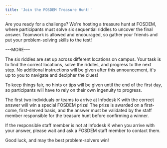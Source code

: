 ```yaml
---
title: 'Join the FOSDEM Treasure Hunt!'
---
```


Are you ready for a challenge? We're hosting a treasure hunt at FOSDEM, where participants must solve six
sequential riddles to uncover the final answer. Teamwork is allowed and encouraged, so gather your friends and
put your problem-solving skills to the test!

---MORE---

The six riddles are set up across different locations on campus. Your task is to find the correct locations,
solve the riddles, and progress to the next step. No additional instructions will be given after this
announcement, it's up to you to navigate and decipher the clues!

To keep things fair, no hints or tips will be given until the end of the first day, so participants will have
to rely on their own ingenuity to progress.

The first two individuals or teams to arrive at Infodesk K with the correct answer will win a special FOSDEM
prize! The prize is awarded on a first-come, first-served basis, and the answer must be validated by the staff
member responsible for the treasure hunt before confirming a winner.

If the responsible staff member is not at Infodesk K when you arrive with your answer, please wait and ask a
FOSDEM staff member to contact them.

Good luck, and may the best problem-solvers win!
